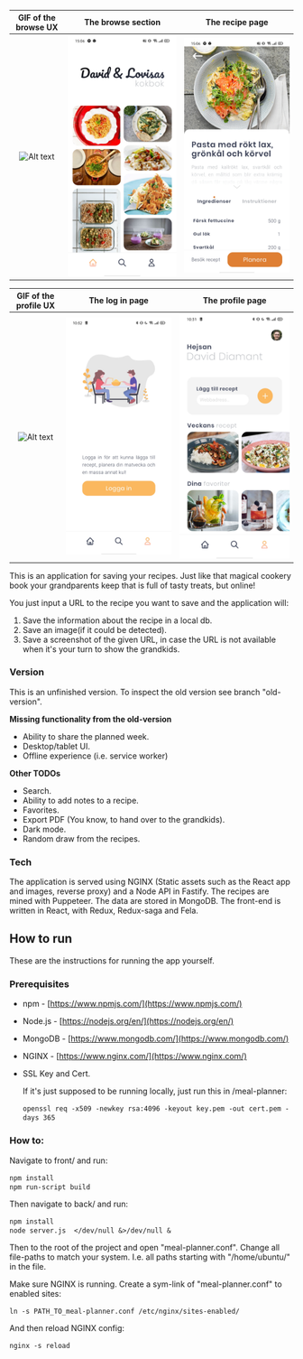 GIF of the browse UX | The browse section | The recipe page
:------------:|:------------------:|:---------------:
![Alt text](demo.gif?raw=true "Meal planner UI GIF")|![Alt text](demo1.jpg?raw=true "Meal planner UI browse")|![Alt text](demo2.jpg?raw=true "Meal planner UI recipe page")

GIF of the profile UX | The log in page | The profile page
:------------:|:------------------:|:---------------:
![Alt text](demo1.gif?raw=true "Meal planner UI GIF")|![Alt text](demo3.jpg?raw=true "Meal planner log in")|![Alt text](demo4.jpg?raw=true "Meal planner UI profile page")

This is an application for saving your recipes. Just like that magical cookery book your grandparents keep that is full of tasty treats, but online!

You just input a URL to the recipe you want to save and the application will:
1. Save the information about the recipe in a local db.
2. Save an image(if it could be detected).
3. Save a screenshot of the given URL, in case the URL is not available when it's your turn to show the grandkids.

### Version
This is an unfinished version. To inspect the old version see branch "old-version".

**Missing functionality from the old-version**

- Ability to share the planned week.
- Desktop/tablet UI.
- Offline experience (i.e. service worker)

**Other TODOs**

- Search.
- Ability to add notes to a recipe.
- Favorites.
- Export PDF (You know, to hand over to the grandkids).
- Dark mode.
- Random draw from the recipes.

### Tech
The application is served using NGINX (Static assets such as the React app and images, reverse proxy) and a Node API in Fastify.
The recipes are mined with Puppeteer.
The data are stored in MongoDB.
The front-end is written in React, with Redux, Redux-saga and Fela.

How to run
------
These are the instructions for running the app yourself.

### Prerequisites
* npm - [https://www.npmjs.com/](https://www.npmjs.com/)
* Node.js - [https://nodejs.org/en/](https://nodejs.org/en/)
* MongoDB - [https://www.mongodb.com/](https://www.mongodb.com/)
* NGINX - [https://www.nginx.com/](https://www.nginx.com/)
* SSL Key and Cert.

    If it's just supposed to be running locally, just run this in /meal-planner:

    ```
    openssl req -x509 -newkey rsa:4096 -keyout key.pem -out cert.pem -days 365
    ```

### How to:
Navigate to front/ and run:
```
npm install
npm run-script build
```
Then navigate to back/ and run:
```
npm install
node server.js  </dev/null &>/dev/null &
```
Then to the root of the project and open "meal-planner.conf". Change all file-paths to match your system. I.e. all paths starting with "/home/ubuntu/" in the file.

Make sure NGINX is running. Create a sym-link of "meal-planner.conf" to enabled sites:
```
ln -s PATH_TO_meal-planner.conf /etc/nginx/sites-enabled/
```
And then reload NGINX config:
```
nginx -s reload
```

